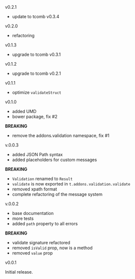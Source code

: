 v0.2.1

- update to tcomb v0.3.4

v0.2.0

- refactoring

v0.1.3

- upgrade to tcomb v0.3.1

v0.1.2

- upgrade to tcomb v0.2.1

v0.1.1

- optimize `validateStruct`

v0.1.0

- added UMD
- bower package, fix #2

**BREAKING**

- remove the addons.validation namespace, fix #1

v.0.0.3

- added JSON Path syntax
- added placeholders for custom messages

**BREAKING**

- `Validation` renamed to `Result`
- `validate` is now exported in `t.addons.validation.validate`
- removed xpath format
- complete refactoring of the message system

v.0.0.2

- base documentation
- more tests
- added `path` property to all errors

**BREAKING**

- validate signature refactored
- removed `isValid` prop, now is a method
- removed `value` prop

v0.0.1

Initial release.